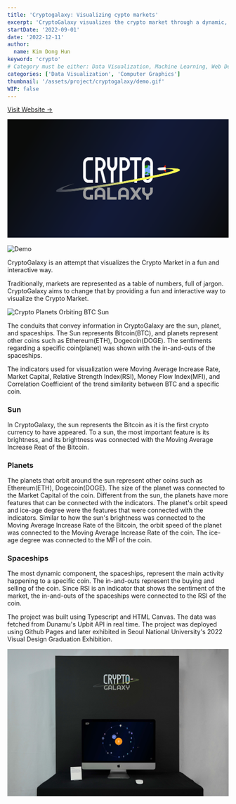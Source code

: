 ```yaml
---
title: 'Cryptogalaxy: Visualizing cypto markets'
excerpt: 'CryptoGalaxy visualizes the crypto market through a dynamic, space-themed design. It connects galaxy components like the sun, planets, and spaceships to market indicators, providing an interactive, real-time representation of crypto trends.'
startDate: '2022-09-01'
date: '2022-12-11'
author:
  name: Kim Dong Hun
keyword: 'crypto'
# Category must be either: Data Visualization, Machine Learning, Web Development, Product Design, Computer Graphics, Other
categories: ['Data Visualization', 'Computer Graphics']
thumbnail: '/assets/project/cryptogalaxy/demo.gif'
WIP: false
---
```


[Visit Website →](https://hunkim98.github.io/cryptogalaxy/)

![CryptoGalaxy Logo](/assets/project/cryptogalaxy/logo.png)

![Demo](/assets/project/cryptogalaxy/demo.gif)

CryptoGalaxy is an attempt that visualizes the Crypto Market in a fun and interactive way.

Traditionally, markets are represented as a table of numbers, full of jargon. CryptoGalaxy aims to change that by providing a fun and interactive way to visualize the Crypto Market.

![Crypto Planets Orbiting BTC Sun](/assets/project/cryptogalaxy/screen.png)

The conduits that convey information in CryptoGalaxy are the sun, planet, and spaceships. The Sun represents Bitcoin(BTC), and planets represent other coins such as Ethereum(ETH), Dogecoin(DOGE). The sentiments regarding a specific coin(planet) was shown with the in-and-outs of the spaceships.

The indicators used for visualization were Moving Average Increase Rate, Market Capital, Relative Strength Index(RSI), Money Flow Index(MFI), and Correlation Coefficient of the trend similarity between BTC and a specific coin. 


### Sun 

In CryptoGalaxy, the sun represents the Bitcoin as it is the first crypto currency to have appeared. To a sun, the most important feature is its brightness, and its brightness was connected with the Moving Average Increase Reat of the Bitcoin. 

### Planets

The planets that orbit around the sun represent other coins such as Ethereum(ETH), Dogecoin(DOGE). The size of the planet was connected to the Market Capital of the coin. Different from the sun, the planets have more features that can be connected with the indicators. The planet's orbit speed and ice-age degree were the features that were connected with the indicators. Similar to how the sun's brightness was connected to the Moving Average Increase Rate of the Bitcoin, the orbit speed of the planet was connected to the Moving Average Increase Rate of the coin. The ice-age degree was connected to the MFI of the coin.

### Spaceships

The most dynamic component, the spaceships, represent the main activity happening to a specific coin. The in-and-outs represent the buying and selling of the coin. Since RSI is an indicator that shows the sentiment of the market, the in-and-outs of the spaceships were connected to the RSI of the coin.

The project was built using Typescript and HTML Canvas. The data was fetched from Dunamu's Upbit API in real time. The project was deployed using Github Pages and later exhibited in Seoul National University's 2022 Visual Design Graduation Exhibition.

![Installation Viewed from Side](/assets/project/cryptogalaxy/front.jpg)
